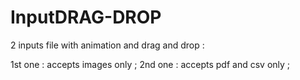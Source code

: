 # InputDRAG-DROP

2 inputs file with animation and drag and drop :

1st one : accepts images only ;
2nd one : accepts pdf and csv only ;
